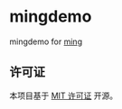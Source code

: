 # mingdemo

mingdemo for [ming](https://github.com/andyRon/ming)


## 许可证
本项目基于 [MIT 许可证](LICENSE) 开源。